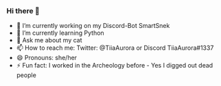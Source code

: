 ### Hi there 👋

<!--
**TiiaAurora/TiiaAurora** is a ✨ _special_ ✨ repository because its `README.md` (this file) appears on your GitHub profile.

Here are some ideas to get you started:-->

- 🔭 I’m currently working on my Discord-Bot SmartSnek
- 🌱 I’m currently learning Python
- 💬 Ask me about my cat 
- 📫 How to reach me: Twitter: @TiiaAurora or Discord TiiaAurora#1337
- 😄 Pronouns: she/her
- ⚡ Fun fact: I worked in the Archeology before - Yes I digged out dead people

